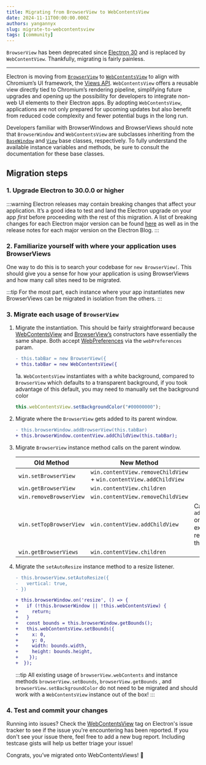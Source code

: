 ```yaml
---
title: Migrating from BrowserView to WebContentsView
date: 2024-11-11T00:00:00.000Z
authors: yangannyx
slug: migrate-to-webcontentsview
tags: [community]
---
```


`BrowserView` has been deprecated since [Electron 30](http://www.electronjs.org/blog/electron-30-0) and is replaced by `WebContentView`. Thankfully, migrating is fairly painless.

---

Electron is moving from [`BrowserView`](https://www.electronjs.org/docs/latest/api/browser-view) to [`WebContentsView`](https://www.electronjs.org/docs/latest/api/web-contents-view) to align with Chromium’s UI framework, the [Views API](https://www.chromium.org/chromium-os/developer-library/guides/views/intro/). `WebContentsView` offers a reusable view directly tied to Chromium’s rendering pipeline, simplifying future upgrades and opening up the possibility for developers to integrate non-web UI elements to their Electron apps. By adopting `WebContentsView`, applications are not only prepared for upcoming updates but also benefit from reduced code complexity and fewer potential bugs in the long run.

Developers familiar with BrowserWindows and BrowserViews should note that `BrowserWindow` and `WebContentsView` are subclasses inheriting from the [`BaseWindow`](https://www.electronjs.org/docs/latest/api/base-window) and [`View`](https://www.electronjs.org/docs/latest/api/view) base classes, respectively. To fully understand the available instance variables and methods, be sure to consult the documentation for these base classes.

## Migration steps

### 1. Upgrade Electron to 30.0.0 or higher

:::warning
Electron releases may contain breaking changes that affect your application. It’s a good idea to test and land the Electron upgrade on your app _first_ before proceeding with the rest of this migration. A list of breaking changes for each Electron major version can be found [here](https://www.electronjs.org/docs/latest/breaking-changes) as well as in the release notes for each major version on the Electron Blog.
:::

### 2. Familiarize yourself with where your application uses BrowserViews

One way to do this is to search your codebase for `new BrowserView(`. This should give you a sense for how your application is using BrowserViews and how many call sites need to be migrated.

:::tip
For the most part, each instance where your app instantiates new BrowserViews can be migrated in isolation from the others.
:::

### 3. Migrate each usage of `BrowserView`

1. Migrate the instantiation. This should be fairly straightforward because [WebContentsView](https://www.electronjs.org/docs/latest/api/web-contents-view#new-webcontentsviewoptions) and [BrowserView’s](https://www.electronjs.org/docs/latest/api/browser-view#new-browserviewoptions-experimental-deprecated) constructors have essentially the same shape. Both accept [WebPreferences](https://www.electronjs.org/docs/latest/api/structures/web-preferences) via the `webPreferences` param.

   ```diff
   - this.tabBar = new BrowserView({
   + this.tabBar = new WebContentsView({
   ```
   1a. `WebContentsView` instantiates with a white background, compared to `BrowserView` which defaults to a transparent background, if you took advantage of this default, you may need to manually set the background color
      ```js
      this.webContentsView.setBackgroundColor("#00000000");
      ```

2. Migrate where the `BrowserView` gets added to its parent window.

   ```diff
   - this.browserWindow.addBrowserView(this.tabBar)
   + this.browserWindow.contentView.addChildView(this.tabBar);
   ```

3. Migrate `BrowserView` instance method calls on the parent window.

   | Old Method              | New Method                                                         | Notes                                                              |
   | ----------------------- | ------------------------------------------------------------------ | ------------------------------------------------------------------ |
   | `win.setBrowserView`    | `win.contentView.removeChildView` + `win.contentView.addChildView` |                                                                    |
   | `win.getBrowserView`    | `win.contentView.children`                                         |                                                                    |
   | `win.removeBrowserView` | `win.contentView.removeChildView`                                  |                                                                    |
   | `win.setTopBrowserView` | `win.contentView.addChildView`                                     | Calling `addChildView` on an existing view reorders it to the top. |
   | `win.getBrowserViews`   | `win.contentView.children`                                         |                                                                    |

4. Migrate the `setAutoResize` instance method to a resize listener.

   ```diff
   - this.browserView.setAutoResize({
   -   vertical: true,
   - })

   + this.browserWindow.on('resize', () => {
   +   if (!this.browserWindow || !this.webContentsView) {
   +     return;
   +   }
   +   const bounds = this.browserWindow.getBounds();
   +   this.webContentsView.setBounds({
   +     x: 0,
   +     y: 0,
   +     width: bounds.width,
   +     height: bounds.height,
   +    });
   +  });
   ```

   :::tip
   All existing usage of `browserView.webContents` and instance methods `browserView.setBounds`, `browserView.getBounds` , and `browserView.setBackgroundColor` do not need to be migrated and should work with a `WebContentsView` instance out of the box!
   :::

### 4. Test and commit your changes

Running into issues? Check the [WebContentsView](https://github.com/electron/electron/labels/component%2FWebContentsView) tag on Electron's issue tracker to see if the issue you're encountering has been reported. If you don't see your issue there, feel free to add a new bug report. Including testcase gists will help us better triage your issue!

Congrats, you’ve migrated onto WebContentsViews! 🎉
